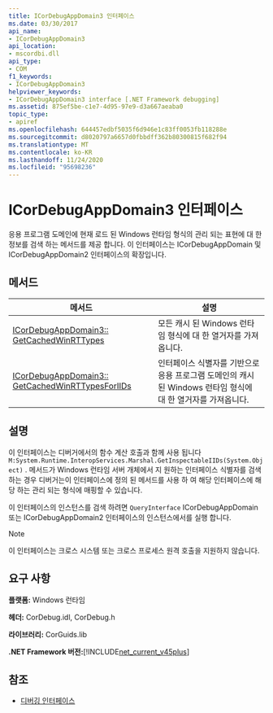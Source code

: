 ```yaml
---
title: ICorDebugAppDomain3 인터페이스
ms.date: 03/30/2017
api_name:
- ICorDebugAppDomain3
api_location:
- mscordbi.dll
api_type:
- COM
f1_keywords:
- ICorDebugAppDomain3
helpviewer_keywords:
- ICorDebugAppDomain3 interface [.NET Framework debugging]
ms.assetid: 875ef5be-c1e7-4d95-97e9-d3a667aeaba0
topic_type:
- apiref
ms.openlocfilehash: 644457edbf5035f6d946e1c83ff0053fb118288e
ms.sourcegitcommit: d8020797a6657d0fbbdff362b80300815f682f94
ms.translationtype: MT
ms.contentlocale: ko-KR
ms.lasthandoff: 11/24/2020
ms.locfileid: "95698236"
---
```

# <a name="icordebugappdomain3-interface"></a>ICorDebugAppDomain3 인터페이스

응용 프로그램 도메인에 현재 로드 된 Windows 런타임 형식의 관리 되는 표현에 대 한 정보를 검색 하는 메서드를 제공 합니다. 이 인터페이스는 ICorDebugAppDomain 및 ICorDebugAppDomain2 인터페이스의 확장입니다.  
  
## <a name="methods"></a>메서드  
  
|메서드|설명|  
|------------|-----------------|  
|[ICorDebugAppDomain3:: GetCachedWinRTTypes](icordebugappdomain3-getcachedwinrttypes-method.md)|모든 캐시 된 Windows 런타임 형식에 대 한 열거자를 가져옵니다.|  
|[ICorDebugAppDomain3:: GetCachedWinRTTypesForIIDs](icordebugappdomain3-getcachedwinrttypesforiids-method.md)|인터페이스 식별자를 기반으로 응용 프로그램 도메인의 캐시 된 Windows 런타임 형식에 대 한 열거자를 가져옵니다.|  
  
## <a name="remarks"></a>설명  

 이 인터페이스는 디버거에서의 함수 계산 호출과 함께 사용 됩니다 `M:System.Runtime.InteropServices.Marshal.GetInspectableIIDs(System.Object)` . 메서드가 Windows 런타임 서버 개체에서 지 원하는 인터페이스 식별자를 검색 하는 경우 디버거는이 인터페이스에 정의 된 메서드를 사용 하 여 해당 인터페이스에 해당 하는 관리 되는 형식에 매핑할 수 있습니다.  
  
 이 인터페이스의 인스턴스를 검색 하려면 `QueryInterface` ICorDebugAppDomain 또는 ICorDebugAppDomain2 인터페이스의 인스턴스에서를 실행 합니다.  
  
> [!NOTE]
> 이 인터페이스는 크로스 시스템 또는 크로스 프로세스 원격 호출을 지원하지 않습니다.  
  
## <a name="requirements"></a>요구 사항  

 **플랫폼:** Windows 런타임  
  
 **헤더:** CorDebug.idl, CorDebug.h  
  
 **라이브러리:** CorGuids.lib  
  
 **.NET Framework 버전:**[!INCLUDE[net_current_v45plus](../../../../includes/net-current-v45plus-md.md)]  
  
## <a name="see-also"></a>참조

- [디버깅 인터페이스](debugging-interfaces.md)
